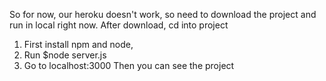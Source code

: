 So for now, our heroku doesn't work, so need to download the project and run in local right now. 
After download, cd into project
1. First install npm and node, 
2. Run $node server.js   
3. Go to localhost:3000
Then you can see the project
